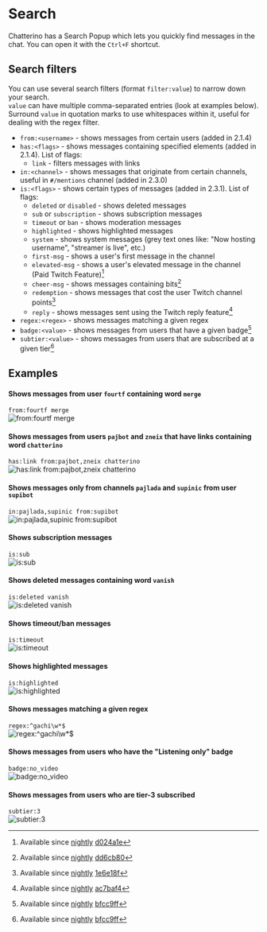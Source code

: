 # Search

Chatterino has a Search Popup which lets you quickly find messages in the chat. You can open it with the `Ctrl+F` shortcut.

## Search filters

You can use several search filters (format `filter:value`) to narrow down your search.  
`value` can have multiple comma-separated entries (look at examples below).  
Surround `value` in quotation marks to use whitespaces within it, useful for dealing with the regex filter.

- `from:<username>` - shows messages from certain users (added in 2.1.4)
- `has:<flags>` - shows messages containing specified elements (added in 2.1.4). List of flags:
    - `link` - filters messages with links
- `in:<channel>` - shows messages that originate from certain channels, useful in `#/mentions` channel (added in 2.3.0)
- `is:<flags>` - shows certain types of messages (added in 2.3.1). List of flags:
    - `deleted` or `disabled` - shows deleted messages
    - `sub` or `subscription` - shows subscription messages
    - `timeout` or `ban` - shows moderation messages
    - `highlighted` - shows highlighted messages
    - `system` - shows system messages (grey text ones like: "Now hosting username", "streamer is live", etc.)
    - `first-msg` - shows a user's first message in the channel
    - `elevated-msg` - shows a user's elevated message in the channel (Paid Twitch Feature)[^1]
    - `cheer-msg` - shows messages containing bits[^3]
    - `redemption` - shows messages that cost the user Twitch channel points[^4]
    - `reply` - shows messages sent using the Twitch reply feature[^5]
- `regex:<regex>` - shows messages matching a given regex
- `badge:<value>` - shows messages from users that have a given badge[^2]
- `subtier:<value>` - shows messages from users that are subscribed at a given tier[^2]

## Examples

#### Shows messages from user `fourtf` containing word `merge`  
`from:fourtf merge`  
![from:fourtf merge](images/search/example1.png)

#### Shows messages from users `pajbot` and `zneix` that have links containing word `chatterino`  
`has:link from:pajbot,zneix chatterino`  
![has:link from:pajbot,zneix chatterino](images/search/example2.png)

#### Shows messages only from channels `pajlada` and `supinic` from user `supibot`  
`in:pajlada,supinic from:supibot`  
![`in:pajlada,supinic from:supibot`](images/search/example3.png)

#### Shows subscription messages  
`is:sub`  
![`is:sub`](images/search/example4.png)

#### Shows deleted messages containing word `vanish`  
`is:deleted vanish`  
![`is:deleted vanish`](images/search/example5.png)

#### Shows timeout/ban messages  
`is:timeout`  
![`is:timeout`](images/search/example6.png)

#### Shows highlighted messages  
`is:highlighted`  
![`is:highlighted`](images/search/example7.png)

#### Shows messages matching a given regex
`regex:^gachi\w*$`  
![`regex:^gachi\w*$`](images/search/example8.png)

#### Shows messages from users who have the "Listening only" badge
`badge:no_video`  
![`badge:no_video`](images/search/example-badge-no_video.png)

#### Shows messages from users who are tier-3 subscribed
`subtier:3`  
![`subtier:3`](images/search/example-subtier-3.png)

[^1]: Available since [nightly][nightly] [d024a1e](https://github.com/Chatterino/chatterino2/commit/d024a1ef7e1b7ed866a5662d562233453cf220b6)
[^2]: Available since [nightly][nightly] [bfcc9ff](https://github.com/Chatterino/chatterino2/commit/bfcc9ff7a4f042f02b1780b9f506831c0ac2b284)
[^3]: Available since [nightly][nightly] [dd6cb80](https://github.com/Chatterino/chatterino2/commit/dd6cb80ab945a4f0a40da9da8de83eea2de1ce08)
[^4]: Available since [nightly][nightly] [1e6e18f](https://github.com/Chatterino/chatterino2/commit/1e6e18f53aa69335b69bc0adcc555a1a797b5947)
[^5]: Available since [nightly][nightly] [ac7baf4](https://github.com/Chatterino/chatterino2/commit/ac7baf40736a9ff60b2a07d0310393f3aa33e610)

[nightly]: ../Help/#what-is-nightly-and-how-to-use-install-it
